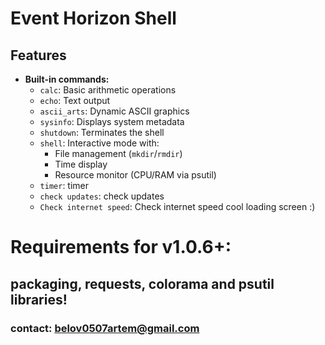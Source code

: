 # Event Horizon Shell
## Features
- **Built-in commands:**
  - `calc`: Basic arithmetic operations
  - `echo`: Text output
  - `ascii_arts`: Dynamic ASCII graphics
  - `sysinfo`: Displays system metadata
  - `shutdown`: Terminates the shell
  - `shell`: Interactive mode with:
    - File management (`mkdir`/`rmdir`)
    - Time display
    - Resource monitor (CPU/RAM via psutil)
  - `timer`: timer
  - `check updates`: check updates
  - `Сheck internet speed`: Сheck internet speed
cool loading screen :)

# Requirements for v1.0.6+:
## packaging, requests, colorama and psutil libraries!
### contact: belov0507artem@gmail.com
